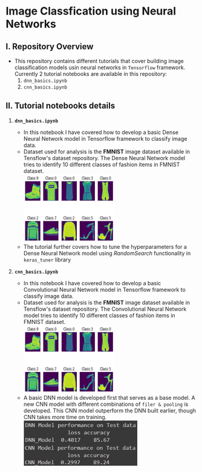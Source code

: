 # Image Classfication using Neural Networks

## I. Repository Overview

- This repository contains different tutorials that cover building image classification models usin neural networks in `Tensorflow` framework. Currently 2 tutorial notebooks are available in this repository:
  1. `dnn_basics.ipynb`
  2. `cnn_basics.ipynb`
  
## II. Tutorial notebooks details

1. **`dnn_basics.ipynb`**
    - In this notebook I have covered how to develop a basic Dense Neural Network model in Tensorflow framework to classify image data.
    - Dataset used for analysis is the **FMNIST** image dataset available in Tensflow's dataset repository. The Dense Neural Network model tries to identify 10 different classes of fashion items in FMNIST dataset.<br>
      <img src='./snippets/01.JPG' width='240' height='180' title='FMNIST Data With Labels'>
    - The tutorial further covers how to tune the hyperparameters for a Dense Neural Network model using *RandomSearch* functionality in `keras_tuner` library<br>

1. **`cnn_basics.ipynb`**
    - In this notebook I have covered how to develop a basic Convolutional Neural Network model in Tensorflow framework to classify image data.
    - Dataset used for analysis is the **FMNIST** image dataset available in Tensflow's dataset repository. The Convolutional Neural Network model tries to identify 10 different classes of fashion items in FMNIST dataset.<br>
      <img src='./snippets/01.JPG' width='240' height='180' title='FMNIST Data With Labels'>
    - A basic DNN model is developed first that serves as a base model. A new CNN model with different combinations of `filer & pooling` is developed. This CNN model outperform the DNN built earlier, though CNN takes more time on training. <br>
      <img src='./snippets/02.JPG' width='300' height='120' title='Model Performances'>
